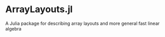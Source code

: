 # ArrayLayouts.jl
A Julia package for describing array layouts and more general fast linear algebra
